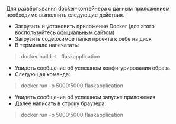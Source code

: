 Для развёртывания docker-контейнера с данным приложением необходимо выполнить следующие действия.
* Загрузить и установить приложение Docker (для этого воспользуйтесь [официальным сайтом](https://docs.docker.com/get-docker/))
* Загрузить содержимое папки проекта к себе на диск
* В терминале напечатать:
> docker build -t . flaskapplication
* Увидеть сообщение об успешном конфигурирования образа
* Следующая команда:
> docker run -p 5000:5000 flaskapplication
* Увидеть сообщение об успешном запуске приложения
* Далее написать в строку браузера:
> docker run -p 5000:5000 flaskapplication


